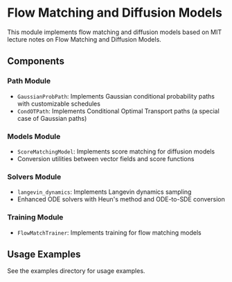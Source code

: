 # Flow Matching and Diffusion Models

This module implements flow matching and diffusion models based on MIT lecture notes on Flow Matching and Diffusion Models.

## Components

### Path Module

- `GaussianProbPath`: Implements Gaussian conditional probability paths with customizable schedules
- `CondOTPath`: Implements Conditional Optimal Transport paths (a special case of Gaussian paths)

### Models Module

- `ScoreMatchingModel`: Implements score matching for diffusion models
- Conversion utilities between vector fields and score functions

### Solvers Module

- `langevin_dynamics`: Implements Langevin dynamics sampling
- Enhanced ODE solvers with Heun's method and ODE-to-SDE conversion

### Training Module

- `FlowMatchTrainer`: Implements training for flow matching models

## Usage Examples

See the examples directory for usage examples.
